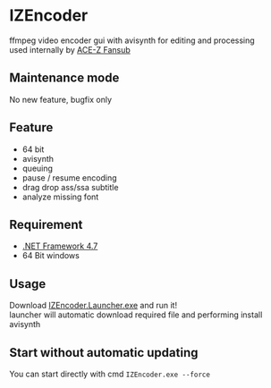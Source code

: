 # IZEncoder
ffmpeg video encoder gui with avisynth for editing and processing  
used internally by [ACE-Z Fansub](https://acez-fs.net)

## Maintenance mode
No new feature, bugfix only

## Feature
- 64 bit
- avisynth
- queuing
- pause / resume encoding
- drag drop ass/ssa subtitle
- analyze missing font

## Requirement
- [.NET Framework 4.7](https://dotnet.microsoft.com/en-us/download/dotnet-framework/net47)
- 64 Bit windows

## Usage
Download [IZEncoder.Launcher.exe](https://github.com/illyaz/IZEncoder/releases/tag/v1.1.2.1716) and run it!  
launcher will automatic download required file and performing install avisynth

## Start without automatic updating
You can start directly with cmd `IZEncoder.exe --force`

